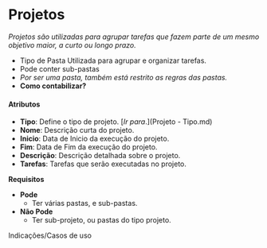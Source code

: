 # **Projetos**

*Projetos são utilizadas para agrupar tarefas que fazem parte de um mesmo objetivo maior, a curto ou longo prazo.*

- Tipo de Pasta Utilizada para agrupar e organizar tarefas.
- Pode conter sub-pastas
- *Por ser uma pasta, também está restrito as regras das pastas.*
- **Como contabilizar?**



#### Atributos

- **Tipo**: Define o tipo de projeto. [*Ir para*.](Projeto - Tipo.md)
- **Nome**: Descrição curta do projeto.
- **Inicio**: Data de Inicio da execução do projeto.
- **Fim**: Data de Fim da execução do projeto.
- **Descrição**: Descrição detalhada sobre o projeto.
- **Tarefas**: Tarefas que serão executadas no projeto.

**Requisitos**

- **Pode**
  - Ter várias pastas, e sub-pastas.
- **Não Pode**
  - Ter sub-projeto, ou pastas do tipo projeto.

Indicações/Casos de uso

